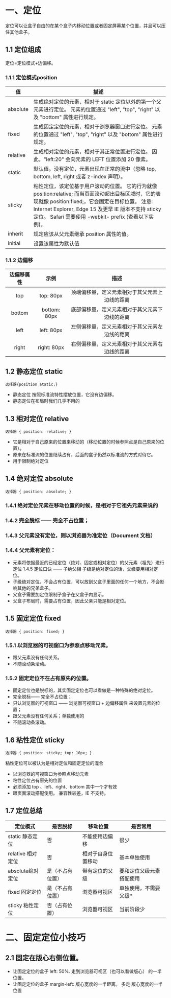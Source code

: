 # 一、定位
定位可以让盒子自由的在某个盒子内移动位置或者固定屏幕某个位置，并且可以压住其他盒子。<br>
## 1.1 定位组成
定位=定位模式+边偏移。<br>
### 1.1.1 定位模式position

| 值       | 描述                                                                                                                                                                                                                                                                     |
|----------|--------------------------------------------------------------------------------------------------------------------------------------------------------------------------------------------------------------------------------------------------------------------------|
| absolute | 生成绝对定位的元素，相对于 static 定位以外的第一个父元素进行定位。 元素的位置通过 "left", "top", "right" 以及 "bottom" 属性进行规定。                                                                                                                                    |
| fixed    | 生成固定定位的元素，相对于浏览器窗口进行定位。 元素的位置通过 "left", "top", "right" 以及 "bottom" 属性进行规定。                                                                                                                                                        |
| relative | 生成相对定位的元素，相对于其正常位置进行定位。 因此，"left:20" 会向元素的 LEFT 位置添加 20 像素。                                                                                                                                                                        |
| static   | 默认值。没有定位，元素出现在正常的流中（忽略 top, bottom, left, right 或者 z-index 声明）。                                                                                                                                                                              |
| sticky   | 粘性定位，该定位基于用户滚动的位置。 它的行为就像 position:relative; 而当页面滚动超出目标区域时，它的表现就像 position:fixed;，它会固定在目标位置。 注意: Internet Explorer, Edge 15 及更早 IE 版本不支持 sticky 定位。 Safari 需要使用 -webkit- prefix (查看以下实例)。 |
| inherit  | 规定应该从父元素继承 position 属性的值。                                                                                                                                                                                                                                 |
| initial  | 设置该属性为默认值                                                                                                                                                                                                                                                       |

### 1.1.2 边偏移
| 边偏移属性 |     示例     |                      描述                      |
|:----------:|:------------:|:----------------------------------------------:|
| top        | top: 80px    | 顶端偏移量，定义元素相对于其父元素上边线的距离 |
| bottom     | bottom: 80px | 底部偏移量，定义元素相对于其父元素下边线的距离 |
| left       | left: 80px   | 左侧偏移量，定义元素相对于其父元素左边线的距离 |
| right      | right: 80px  | 右侧偏移量，定义元素相对于其父元素右边线的距离 |

## 1.2 静态定位 static
```
选择器{position atatic;}
```
- 静态定位 按照标准流特性摆放位置，它没有边偏移。
- 静态定位在布局时我们几乎不用的

## 1.3 相对定位 relative
```
选择器 { position: relative; }
```
- 它是相对于自己原来的位置来移动的（移动位置的时候参照点是自己原来的位置）。
- 原来在标准流的位置继续占有，后面的盒子仍然以标准流的方式对待它。
- 用于限制绝对定位

## 1.4  绝对定位 absolute
```
选择器 { position: absolute; }
```
### 1.4.1 绝对定位元素在移动位置的时候，是相对于它祖先元素来说的
### 1.4.2 完全脱标 —— 完全不占位置；
### 1.4.3 父元素没有定位，则以浏览器为准定位（Document 文档）
### 1.4.4 父元素有定位：
  - 元素将依据最近的已经定位（绝对、固定或相对定位）的父元素（祖先）进行定位
 1.4.5 定位口诀 —— 子绝父相
 子级是绝对定位的话，父级要用相对定位。
 - 子级绝对定位，不会占有位置，可以放到父盒子里面的任何一个地方，不会影响其他的兄弟盒子。
 - 父盒子需要加定位限制子盒子在父盒子内显示。
 - 父盒子布局时，需要占有位置，因此父亲只能是相对定位。

## 1.5 固定定位 fixed
```
选择器 { position: fixed; }
```
### 1.5.1 以浏览器的可视窗口为参照点移动元素。
- 跟父元素没有任何关系。
- 不随滚动条滚动。
### 1.5.2 固定定位不在占有原先的位置。
- 固定定位也是脱标的，其实固定定位也可以看做是一种特殊的绝对定位。
- 完全脱标—— 完全不占位置；
- 只认浏览器的可视窗口 —— 浏览器可视窗口 + 边偏移属性 来设置元素的位置；
- 跟父元素没有任何关系；单独使用的
- 不随滚动条滚动。

## 1.6 粘性定位 sticky
```
选择器 { position: sticky; top: 10px; }
```
粘性定位可以被认为是相对定位和固定定位的混合
- 以浏览器的可视窗口为参照点移动元素
- 粘性定位占有原先的位置
- 必须添加 top 、left、right、bottom 其中一个才有效
- 跟页面滚动搭配使用。 兼容性较差，IE 不支持。
## 1.7 定位总结
| 定位模式          | 是否脱标         | 移动位置           | 是否常用                 |
|-------------------|------------------|--------------------|--------------------------|
| static 静态定位   | 否               | 不能使用边偏移     | 很少                     |
| relative 相对定位 | 否               | 相对于自身位置移动 | 基本单独使用             |
| absolute绝对定位  | 是（不占有位置） | 带有定位的父级     | 要和定位父级元素搭配使用 |
| fixed 固定定位    | 是（不占有位置） | 浏览器可视区       | 单独使用，不需要父级*    |
| sticky 粘性定位   | 否（占有位置）   | 浏览器可视区       | 当前阶段少               |

# 二、固定定位小技巧
## 2.1 固定在版心右侧位置。
- 让固定定位的盒子 left: 50%. 走到浏览器可视区（也可以看做版心） 的一半位置。
- 让固定定位的盒子 margin-left: 版心宽度的一半距离。 多走 版心宽度的一半位置
